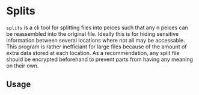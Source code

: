 # Splits #

`splits` is a cli tool for splitting files into peices such that any n peices can be reassembled into the original file. Ideally this is for hiding sensitive information between several locations where not all may be accessable. This program is rather inefficiant for large files because of the amount of extra data stored at each location. As a recommendation, any split file should be encrypted beforehand to prevent parts from having any meaning on their own.

## Usage ##


